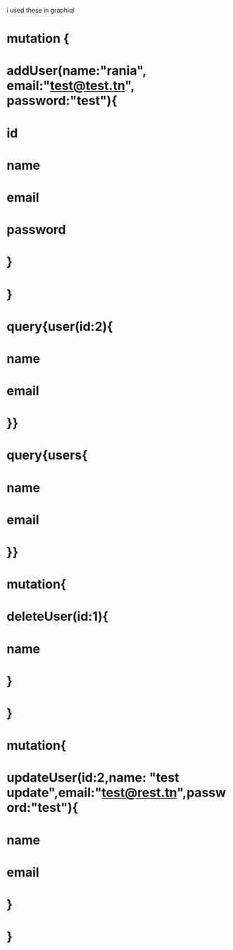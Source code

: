 i used these in graphiql
# mutation {
#   addUser(name:"rania", email:"test@test.tn", password:"test"){
#     id
#     name
#     email
#     password
#   }
# }

# query{user(id:2){
#   name
#   email
# }}

# query{users{
#   name
#   email
# }}

# mutation{
#   deleteUser(id:1){
#     name
#   }
# }

# mutation{
  
#   updateUser(id:2,name: "test update",email:"test@rest.tn",password:"test"){
#     name
#     email
#   }
# }